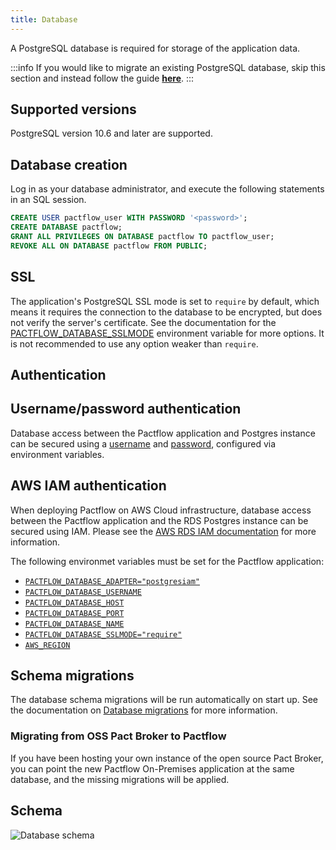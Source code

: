 ```yaml
---
title: Database
---
```


A PostgreSQL database is required for storage of the application data.

:::info
 If you would like to migrate an existing PostgreSQL database, skip this section and instead follow the guide [**here**](/docs/on-premises/installation/migrating).
:::

## Supported versions

PostgreSQL version 10.6 and later are supported.

## Database creation

Log in as your database administrator, and execute the following statements in an SQL session.

```sql
CREATE USER pactflow_user WITH PASSWORD '<password>';
CREATE DATABASE pactflow;
GRANT ALL PRIVILEGES ON DATABASE pactflow TO pactflow_user;
REVOKE ALL ON DATABASE pactflow FROM PUBLIC;
```

## SSL

The application's PostgreSQL SSL mode is set to `require` by default, which means it requires the connection to the database to be encrypted, but does not verify the server's certificate. See the documentation for the [PACTFLOW_DATABASE_SSLMODE](environment-variables#pactflow_database_sslmode) environment variable for more options. It is not recommended to use any option weaker than `require`.

## Authentication

## Username/password authentication

Database access between the Pactflow application and Postgres instance can be secured using a [username](/docs/on-premises/environment-variables#pactflow_database_username) and [password](/docs/on-premises/environment-variables#pactflow_database_password), configured via environment variables.

## AWS IAM authentication

When deploying Pactflow on AWS Cloud infrastructure, database access between the Pactflow application and the RDS Postgres instance can be secured using IAM. Please see the [AWS RDS IAM documentation](https://docs.aws.amazon.com/AmazonRDS/latest/UserGuide/UsingWithRDS.IAM.html) for more information.

The following environmet variables must be set for the Pactflow application:

* [`PACTFLOW_DATABASE_ADAPTER="postgresiam"`](/docs/on-premises/environment-variables#pactflow_database_adapter)
* [`PACTFLOW_DATABASE_USERNAME`](/docs/on-premises/environment-variables#pactflow_database_username)
* [`PACTFLOW_DATABASE_HOST`](/docs/on-premises/environment-variables#pactflow_database_host)
* [`PACTFLOW_DATABASE_PORT`](/docs/on-premises/environment-variables#pactflow_database_port)
* [`PACTFLOW_DATABASE_NAME`](/docs/on-premises/environment-variables#pactflow_database_name)
* [`PACTFLOW_DATABASE_SSLMODE="require"`](/docs/on-premises/environment-variables#pactflow_database_sslmode)
* [`AWS_REGION`](/docs/on-premises/environment-variables#aws_region)

## Schema migrations

The database schema migrations will be run automatically on start up. See the documentation on [Database migrations](upgrading/database-migrations) for more information.

### Migrating from OSS Pact Broker to Pactflow

If you have been hosting your own instance of the open source Pact Broker, you can point the new Pactflow On-Premises application at the same database, and the missing migrations will be applied.

## Schema

![Database schema](/on-premises/schema.png)
